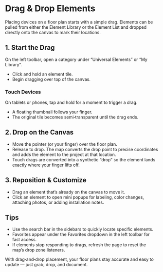 # Drag & Drop Elements

Placing devices on a floor plan starts with a simple drag. Elements can be pulled from either the Element Library or the Element List and dropped directly onto the canvas to mark their locations.

## 1. Start the Drag

On the left toolbar, open a category under “Universal Elements” or “My Library”.

- Click and hold an element tile.
- Begin dragging over top of the canvas.

### Touch Devices

On tablets or phones, tap and hold for a moment to trigger a drag.

- A floating thumbnail follows your finger.
- The original tile becomes semi‑transparent until the drag ends.

## 2. Drop on the Canvas

- Move the pointer (or your finger) over the floor plan.
- Release to drop. The map converts the drop point to precise coordinates and adds the element to the project at that location.
- Touch drags are converted into a synthetic “drop” so the element lands exactly where your finger lifts off.

## 3. Reposition & Customize

- Drag an element that’s already on the canvas to move it.
- Click an element to open mini popups for labeling, color changes, attaching photos, or adding installation notes.

## Tips

- Use the search bar in the sidebars to quickly locate specific elements.
- Favorites appear under the Favorites dropdown in the left toolbar for fast access.
- If elements stop responding to drags, refresh the page to reset the map’s drop zone listeners.

With drag‑and‑drop placement, your floor plans stay accurate and easy to update — just grab, drop, and document.
